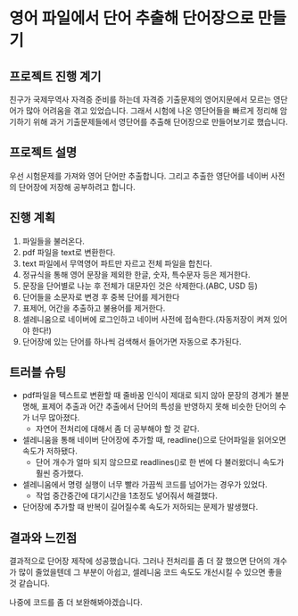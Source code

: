 # 영어 파일에서 단어 추출해 단어장으로 만들기

## 프로젝트 진행 계기
친구가 국제무역사 자격증 준비를 하는데 자격증 기출문제의 영어지문에서 모르는 영단어가 많아 어려움을 겪고 있었습니다.
그래서 시험에 나온 영단어들을 빠르게 정리해 암기하기 위해 과거 기출문제들에서 영단어를 추출해 단어장으로 만들어보기로 했습니다.

## 프로젝트 설명
우선 시험문제를 가져와 영어 단어만 추출합니다.
그리고 추출한 영단어를 네이버 사전의 단어장에 저장해 공부하려고 합니다. 

## 진행 계획
1. 파일들을 불러온다.
2. pdf 파일을 text로 변환한다.
3. text 파일에서 무역영어 파트만 자르고 전체 파일을 합친다.
4. 정규식을 통해 영어 문장을 제외한 한글, 숫자, 특수문자 등은 제거한다.
6. 문장을 단어별로 나눈 후 전체가 대문자인 것은 삭제한다.(ABC, USD 등)
7. 단어들을 소문자로 변경 후 중복 단어를 제거한다
8. 표제어, 어간을 추출하고 불용어를 제거한다.
9. 셀레니움으로 네이버에 로그인하고 네이버 사전에 접속한다.(자동저장이 켜져 있어야 한다!)
10. 단어장에 있는 단어를 하나씩 검색해서 들어가면 자동으로 추가된다.

## 트러블 슈팅
- pdf파일을 텍스트로 변환할 때 줄바꿈 인식이 제대로 되지 않아 문장의 경계가 불분명해, 표제어 추출과 어간 추출에서 단어의 특성을 반영하지 못해 비슷한 단어의 수가 너무 많아졌다.
    - 자연어 전처리에 대해서 좀 더 공부해야 할 것 같다.
- 셀레니움을 통해 네이버 단어장에 추가할 때, readline()으로 단어파일을 읽어오면 속도가 저하됐다.
    - 단어 개수가 얼마 되지 않으므로 readlines()로 한 번에 다 불러왔더니 속도가 훨씬 증가했다.
- 셀레니움에서 명령 실행이 너무 빨라 가끔씩 코드를 넘어가는 경우가 있었다.
    - 작업 중간중간에 대기시간을 1초정도 넣어줘서 해결했다.
- 단어장에 추가할 때 반복이 길어질수록 속도가 저하되는 문제가 발생했다.

## 결과와 느낀점
결과적으로 단어장 제작에 성공했습니다. 그러나 전처리를 좀 더 잘 했으면 단어의 개수가 많이 줄었을텐데 그 부분이 아쉽고, 셀레니움 코드 속도도 개선시킬 수 있으면 좋을 것 같습니다.

나중에 코드를 좀 더 보완해봐야겠습니다.